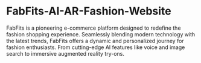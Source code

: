 # FabFits-AI-AR-Fashion-Website
FabFits is a pioneering e-commerce platform designed to redefine the fashion shopping experience. Seamlessly blending modern technology with the latest trends, FabFits offers a dynamic and personalized journey for fashion enthusiasts. From cutting-edge AI features like voice and image search to immersive augmented reality try-ons.
